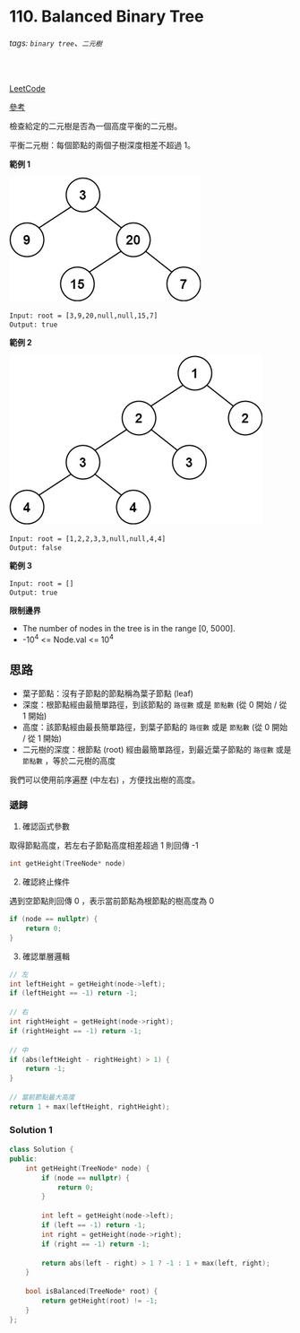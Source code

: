 # 110. Balanced Binary Tree

###### tags: `binary tree`、`二元樹`
<br>

[LeetCode](https://leetcode.com/problems/balanced-binary-tree/)

[參考](https://github.com/youngyangyang04/leetcode-master/blob/master/problems/0110.%E5%B9%B3%E8%A1%A1%E4%BA%8C%E5%8F%89%E6%A0%91.md)

檢查給定的二元樹是否為一個高度平衡的二元樹。

平衡二元樹：每個節點的兩個子樹深度相差不超過 1。

**範例 1**

![110_1](./balance_1.jpg)

```
Input: root = [3,9,20,null,null,15,7]
Output: true
```

**範例 2**

![110_2](./balance_2.jpg)

```
Input: root = [1,2,2,3,3,null,null,4,4]
Output: false
```

**範例 3**

```
Input: root = []
Output: true
```

**限制邊界**
- The number of nodes in the tree is in the range [0, 5000].
- -10<sup>4</sup> <= Node.val <= 10<sup>4</sup>

## 思路

- 葉子節點：沒有子節點的節點稱為葉子節點 (leaf)
- 深度：根節點經由最簡單路徑，到該節點的 `路徑數` 或是 `節點數` (從 0 開始 / 從 1 開始)
- 高度：該節點經由最長簡單路徑，到葉子節點的 `路徑數` 或是 `節點數` (從 0 開始 / 從 1 開始)
- 二元樹的深度：根節點 (root) 經由最簡單路徑，到最近葉子節點的 `路徑數` 或是 `節點數` ，等於二元樹的高度

我們可以使用前序遍歷 (中左右) ，方便找出樹的高度。

### 遞歸

1. 確認函式參數

取得節點高度，若左右子節點高度相差超過 1 則回傳 -1

```c++
int getHeight(TreeNode* node)
```

2. 確認終止條件

遇到空節點則回傳 0 ，表示當前節點為根節點的樹高度為 0

```c++
if (node == nullptr) {
    return 0;
}
```

3. 確認單層邏輯

```c++
// 左
int leftHeight = getHeight(node->left);
if (leftHeight == -1) return -1;

// 右
int rightHeight = getHeight(node->right);
if (rightHeight == -1) return -1;

// 中
if (abs(leftHeight - rightHeight) > 1) {
    return -1;
}

// 當前節點最大高度
return 1 + max(leftHeight, rightHeight);
```

### Solution 1

```c++
class Solution {
public:
    int getHeight(TreeNode* node) {
        if (node == nullptr) {
            return 0;
        }

        int left = getHeight(node->left);
        if (left == -1) return -1;
        int right = getHeight(node->right);
        if (right == -1) return -1;

        return abs(left - right) > 1 ? -1 : 1 + max(left, right);
    }

    bool isBalanced(TreeNode* root) {
        return getHeight(root) != -1;
    }
};
```
